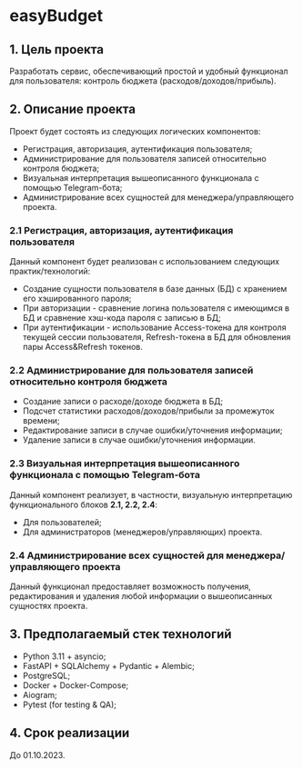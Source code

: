# easyBudget
## 1. Цель проекта
Разработать сервис, обеспечивающий простой и удобный функционал для пользователя: контроль бюджета (расходов/доходов/прибыль).

## 2. Описание проекта
Проект будет состоять из следующих логических компонентов:
- Регистрация, авторизация, аутентификация пользователя;
- Администрирование для пользователя записей относительно контроля бюджета;
- Визуальная интерпретация вышеописанного функционала с помощью Telegram-бота;
- Администрирование всех сущностей для менеджера/управляющего проекта.

### 2.1 Регистрация, авторизация, аутентификация пользователя
Данный компонент будет реализован с использованием следующих практик/технологий:
- Создание сущности пользователя в базе данных (БД) с хранением его хэшированного пароля;
- При авторизации - сравнение логина пользователя с имеющимся в БД и сравнение хэш-кода пароля с записью в БД;
- При аутентификации - использование Access-токена для контроля текущей сессии пользователя, Refresh-токена в БД для обновления пары Access&Refresh токенов.
### 2.2 Администрирование для пользователя записей относительно контроля бюджета
- Создание записи о расходе/доходе бюджета в БД;
- Подсчет статистики расходов/доходов/прибыли за промежуток времени;
- Редактирование записи в случае ошибки/уточнения информации;
- Удаление записи в случае ошибки/уточнения информации.
### 2.3 Визуальная интерпретация вышеописанного функционала с помощью Telegram-бота
Данный компонент реализует, в частности, визуальную интерпретацию функционального блоков **2.1, 2.2, 2.4**:
- Для пользователей;
- Для администраторов (менеджеров/управляющих) проекта.
### 2.4 Администрирование всех сущностей для менеджера/управляющего проекта
Данный функционал предоставляет возможность получения, редактирования и удаления любой информации о вышеописанных сущностях проекта.

## 3. Предполагаемый стек технологий
- Python 3.11 + asyncio;
- FastAPI + SQLAlchemy + Pydantic + Alembic;
- PostgreSQL;
- Docker + Docker-Compose;
- Aiogram;
- Pytest (for testing & QA);

## 4. Срок реализации 
До 01.10.2023.
